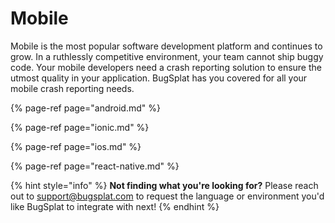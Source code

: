 # Mobile

Mobile is the most popular software development platform and continues to grow. In a ruthlessly competitive environment, your team cannot ship buggy code. Your mobile developers need a crash reporting solution to ensure the utmost quality in your application. BugSplat has you covered for all your mobile crash reporting needs.

{% page-ref page="android.md" %}

{% page-ref page="ionic.md" %}

{% page-ref page="ios.md" %}

{% page-ref page="react-native.md" %}



{% hint style="info" %}
**Not finding what you're looking for?**  Please reach out to [support@bugsplat.com](mailto:support@bugsplat.com) to request the language or environment you'd like BugSplat to integrate with next!
{% endhint %}

